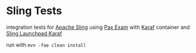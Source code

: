 Sling Tests
===========

integration tests for [Apache Sling](http://sling.apache.org) using [Pax Exam](http://team.ops4j.org/wiki/display/paxexam3/) with [Karaf](http://karaf.apache.org) container and [Sling Launchpad Karaf](http://svn.apache.org/repos/asf/sling/trunk/contrib/launchpad/karaf/)

run with `mvn -fae clean install`
